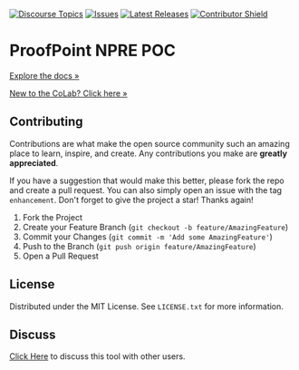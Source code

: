[![Discourse Topics][discourse-shield]][discourse-url]
[![Issues][issues-shield]][issues-url]
[![Latest Releases][release-shield]][release-url]
[![Contributor Shield][contributor-shield]][contributors-url]

[discourse-shield]:https://img.shields.io/discourse/topics?label=Discuss%20This%20Tool&server=https%3A%2F%2Fdeveloper.sailpoint.com%2Fdiscuss
[discourse-url]:https://developer.sailpoint.com/discuss/tag/workflows
[issues-shield]:https://img.shields.io/github/issues/sailpoint-oss/colab-sp-proofpoint-npre-poc?label=Issues
[issues-url]:https://github.com/sailpoint-oss/colab-sp-proofpoint-npre-poc/issues
[release-shield]: https://img.shields.io/github/v/release/sailpoint-oss/colab-sp-proofpoint-npre-poc?label=Current%20Release
[release-url]:https://github.com/sailpoint-oss/colab-sp-proofpoint-npre-poc/releases
[contributor-shield]:https://img.shields.io/github/contributors/sailpoint-oss/colab-sp-proofpoint-npre-poc?label=Contributors
[contributors-url]:https://github.com/sailpoint-oss/colab-sp-proofpoint-npre-poc/graphs/contributors

# ProofPoint NPRE POC
[Explore the docs »](https://your-link-to-colab-topic-here)

[New to the CoLab? Click here »](https://developer.sailpoint.com/discuss/t/about-the-sailpoint-developer-community-colab/11230)

<!-- CONTRIBUTING -->
## Contributing

Contributions are what make the open source community such an amazing place to learn, inspire, and create. Any contributions you make are **greatly appreciated**.

If you have a suggestion that would make this better, please fork the repo and create a pull request. You can also simply open an issue with the tag `enhancement`.
Don't forget to give the project a star! Thanks again!

1. Fork the Project
2. Create your Feature Branch (`git checkout -b feature/AmazingFeature`)
3. Commit your Changes (`git commit -m 'Add some AmazingFeature'`)
4. Push to the Branch (`git push origin feature/AmazingFeature`)
5. Open a Pull Request

<!-- LICENSE -->
## License

Distributed under the MIT License. See `LICENSE.txt` for more information.

<!-- CONTACT -->
## Discuss
[Click Here](https://developer.sailpoint.com/dicuss/tag/{tagName}) to discuss this tool with other users.